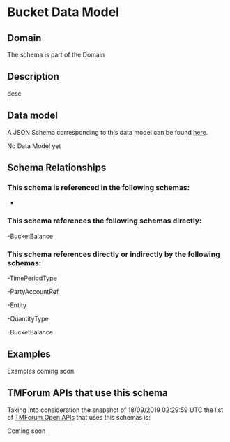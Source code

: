 # Bucket Data Model

## Domain

The  schema is part of the  Domain

## Description

desc

## Data model

A JSON Schema corresponding to this data model can be found
[here](https://github.com/tmforum-rand/schemas/blob/master/Customer/Bucket.schema.json).

No Data Model yet

## Schema Relationships

### This schema is referenced in the following schemas:

-

### This schema references the following schemas directly:

-BucketBalance

### This schema references directly or indirectly by the following schemas:

-TimePeriodType

-PartyAccountRef

-Entity

-QuantityType

-BucketBalance



## Examples

Examples coming soon

## TMForum APIs that use this schema

Taking into consideration the snapshot of 18/09/2019 02:29:59 UTC the list of [TMForum Open APIs](https://www.tmforum.org/open-apis/) that uses this schemas is:

Coming soon
